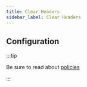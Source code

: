 ```yaml
---
title: Clear Headers
sidebar_label: Clear Headers
---
```


<PolicyIntro policy="clear-headers-inbound" />

## Configuration

:::tip

Be sure to read about [policies](/docs/policies)

:::

<PolicyExample policy="clear-headers-inbound" />

<PolicyOptions policy="clear-headers-inbound" />
